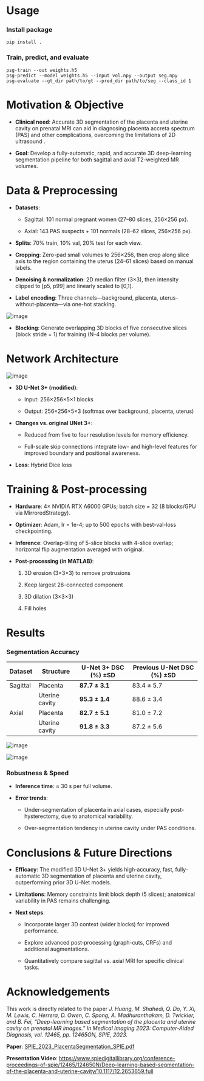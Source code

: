 # Usage
### Install package
```
pip install .
```

### Train, predict, and evaluate
```
psg-train --out weights.h5
psg-predict --model weights.h5 --input vol.npy --output seg.npy
psg-evaluate --gt_dir path/to/gt --pred_dir path/to/seg --class_id 1
```

# Motivation & Objective
* **Clinical need**: Accurate 3D segmentation of the placenta and uterine cavity on prenatal MRI can aid in diagnosing placenta accreta spectrum (PAS) and other complications, overcoming the limitations of 2D ultrasound .

* **Goal**: Develop a fully-automatic, rapid, and accurate 3D deep-learning segmentation pipeline for both sagittal and axial T2-weighted MR volumes.

# Data & Preprocessing
* **Datasets**:

  * Sagittal: 101 normal pregnant women (27–80 slices, 256×256 px).

  * Axial: 143 PAS suspects + 101 normals (28–62 slices, 256×256 px).

* **Splits**: 70% train, 10% val, 20% test for each view.

* **Cropping**: Zero-pad small volumes to 256×256, then crop along slice axis to the region containing the uterus (24–61 slices) based on manual labels.

* **Denoising & normalization**: 2D median filter (3×3), then intensity clipped to [p5, p99] and linearly scaled to [0,1].

* **Label encoding**: Three channels—background, placenta, uterus-without-placenta—via one-hot stacking.
  
![image](https://github.com/user-attachments/assets/a97a3b99-6c4b-47c2-88a3-470d9895f22b)
* **Blocking**: Generate overlapping 3D blocks of five consecutive slices (block stride = 1) for training (N–4 blocks per volume).

# Network Architecture
![image](https://github.com/user-attachments/assets/70e2ed57-89e6-4134-a303-40a9ec7c1e15)

* **3D U-Net 3+ (modified)**:

  * Input: 256×256×5×1 blocks

  * Output: 256×256×5×3 (softmax over background, placenta, uterus)

* **Changes vs. original UNet 3+**:

  * Reduced from five to four resolution levels for memory efficiency.

  * Full-scale skip connections integrate low- and high-level features for improved boundary and positional awareness.

* **Loss**: Hybrid Dice loss

# Training & Post-processing
* **Hardware**: 4× NVIDIA RTX A6000 GPUs; batch size = 32 (8 blocks/GPU via MirroredStrategy).

* **Optimizer**: Adam, lr = 1e-4; up to 500 epochs with best-val-loss checkpointing.

* **Inference**: Overlap-tiling of 5-slice blocks with 4-slice overlap; horizontal flip augmentation averaged with original.

* **Post-processing (in MATLAB)**:

  1. 3D erosion (3×3×3) to remove protrusions

  2. Keep largest 26-connected component

  3. 3D dilation (3×3×3)

  4. Fill holes
 
# Results
### Segmentation Accuracy
| Dataset  | Structure      | U-Net 3+ DSC (%) ±SD | Previous U-Net DSC (%) ±SD |
| -------- | -------------- | -------------------- | -------------------------- |
| Sagittal | Placenta       | **87.7 ± 3.1**       | 83.4 ± 5.7                 |
|          | Uterine cavity | **95.3 ± 1.4**       | 88.6 ± 3.4                 |
| Axial    | Placenta       | **82.7 ± 5.1**       | 81.0 ± 7.2                 |
|          | Uterine cavity | **91.8 ± 3.3**       | 87.2 ± 5.6                 |


![image](https://github.com/user-attachments/assets/41414ec7-5f80-4074-9f13-630b21bbe1f3)

![image](https://github.com/user-attachments/assets/a35c41fc-b6a8-4d67-9f4c-5703e27e6531)

### Robustness & Speed
* **Inference time**: ≈ 30 s per full volume.

* **Error trends**:

  * Under-segmentation of placenta in axial cases, especially post-hysterectomy, due to anatomical variability.

  * Over-segmentation tendency in uterine cavity under PAS conditions.
 
# Conclusions & Future Directions
* **Efficacy**: The modified 3D U-Net 3+ yields high‐accuracy, fast, fully‐automatic 3D segmentation of placenta and uterine cavity, outperforming prior 3D U-Net models.

* **Limitations**: Memory constraints limit block depth (5 slices); anatomical variability in PAS remains challenging.

* **Next steps**:

  * Incorporate larger 3D context (wider blocks) for improved performance.

  * Explore advanced post‐processing (graph-cuts, CRFs) and additional augmentations.

  * Quantitatively compare sagittal vs. axial MRI for specific clinical tasks.

# Acknowledgements
This work is directly related to the paper *J. Huang, M. Shahedi, Q. Do, Y. Xi, M. Lewis, C. Herrera, D. Owen, C. Spong, A. Madhuranthakam, D. Twickler, and B. Fei, “Deep-learning based segmentation of the placenta and uterine cavity on prenatal MR images.” In Medical Imaging 2023: Computer-Aided Diagnosis, vol. 12465, pp. 12465ON, SPIE, 2023.*

**Paper**: [SPIE_2023_PlacentaSegmentation_SPIE.pdf](https://github.com/JamesHuang404/DL-Placenta-Segmentation/files/11186342/SPIE_2023_PlacentaSegmentation_SPIE.pdf)

**Presentation Video**: https://www.spiedigitallibrary.org/conference-proceedings-of-spie/12465/124650N/Deep-learning-based-segmentation-of-the-placenta-and-uterine-cavity/10.1117/12.2653659.full

